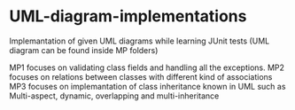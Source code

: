 # UML-diagram-implementations
Implemantation of given UML diagrams while learning JUnit tests
(UML diagram can be found inside MP folders)

MP1 focuses on validating class fields and handling all the exceptions.
MP2 focuses on relations between classes with different kind of associations
MP3 focuses on implemantation of class inheritance known in UML such as Multi-aspect, dynamic, overlapping and multi-inheritance 